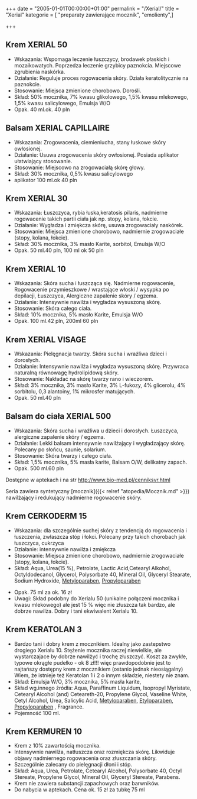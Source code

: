 +++
date = "2005-01-01T00:00:00+01:00"
permalink = "/Xerial/"
title = "Xerial"
kategorie = [ "preparaty zawierające mocznik", "emolienty",]

+++

Krem XERIAL 50
--------------

-   Wskazania: Wspomaga leczenie łuszczycy, brodawek płaskich i mozaikowatych. Poprzedza leczenie grzybicy paznokcia. Miejscowe zgrubienia naskórka.
-   Działanie: Reguluje proces rogowacenia skóry. Działa keratolitycznie na paznokcie.
-   Stosowanie: Miejsca zmienione chorobowo. Dorośli.
-   Skład: 50% mocznika, 7% kwasu glikolowego, 1,5% kwasu mlekowego, 1,5% kwasu salicylowego, Emulsja W/O
-   Opak. 40 ml.ok. 40 pln

Balsam XERIAL CAPILLAIRE
------------------------

-   Wskazania: Zrogowacenia, ciemieniucha, stany łuskowe skóry owłosionej.
-   Działanie: Usuwa zrogowacenia skóry owłosionej. Posiada aplikator ułatwiający stosowanie.
-   Stosowanie: Miejscowo na zrogowaciałą skórę głowy.
-   Skład: 30% mocznika, 0,5% kwasu salicylowego
-   aplikator 100 ml.ok 40 pln

Krem XERIAL 30
--------------

-   Wskazania: Łuszczyca, rybia łuska,keratosis pilaris, nadmierne rogowacenie takich partii ciała jak np. stopy, kolana, łokcie.
-   Działanie: Wygładza i zmiękcza skórę, usuwa zrogowaciały naskórek.
-   Stosowanie: Miejsca zmienione chorobowo, nadmiernie zrogowaciałe (stopy, kolana, łokcie).
-   Skład: 30% mocznika, 3% masło Karite, sorbitol, Emulsja W/O
-   Opak. 50 ml.40 pln, 100 ml ok 50 pln

Krem XERIAL 10
--------------

-   Wskazania: Skóra sucha i łuszcząca się. Nadmierne rogowacenie, Rogowacenie przymieszkowe / wrastające włoski / wysypka po depilacji, Łuszczyca, Alergiczne zapalenie skóry / egzema.
-   Działanie: Intensywnie nawilża i wygładza wysuszoną skórę.
-   Stosowanie: Skóra całego ciała.
-   Skład: 10% mocznika, 5% masło Karite, Emulsja W/O
-   Opak. 100 ml.42 pln, 200ml 60 pln

Krem XERIAL VISAGE
------------------

-   Wskazania: Pielęgnacja twarzy. Skóra sucha i wrażliwa dzieci i dorosłych.
-   Działanie: Intensywnie nawilża i wygładza wysuszoną skórę. Przywraca naturalną równowagę hydrolipidową skóry.
-   Stosowanie: Nakładać na skórę twarzy rano i wieczorem.
-   Skład: 3% mocznika, 3% masło Karite, 3% L-fukozy, 4% glicerolu, 4% sorbitolu, 0,3 alantoiny, 1% mikrosfer matujących.
-   Opak. 50 ml.40 pln

Balsam do ciała XERIAL 500
--------------------------

-   Wskazania: Skóra sucha i wrażliwa u dzieci i dorosłych. Łuszczyca, alergiczne zapalenie skóry / egzema.
-   Działanie: Lekki balsam intensywnie nawilżający i wygładzający skórę. Polecany po słońcu, saunie, solarium.
-   Stosowanie: Skóra twarzy i całego ciała.
-   Skład: 1,5% mocznika, 5% masła karite, Balsam O/W, delikatny zapach.
-   Opak. 500 ml.60 pln

Dostępne w aptekach i na str <http://www.bio-med.pl/cenniksvr.html>

Seria zawiera syntetyczny [mocznik]({{< relref "atopedia/Mocznik.md" >}}) nawilżający i redukujący nadmierne rogowacenie skóry.

Krem CERKODERM 15
-----------------

-   Wskazania: dla szczególnie suchej skóry z tendencją do rogowacenia i łuszczenia, zwłaszcza stóp i łokci. Polecany przy takich chorobach jak łuszczyca, cukrzyca
-   Działanie: intensywnie nawilża i zmiękcza
-   Stosowanie: Miejsca zmienione chorobowo, nadmiernie zrogowaciałe (stopy, kolana, łokcie).
-   Skład: Aqua, Urea(15 %), Petrolate, Lactic Acid,Cetearyl Alkohol, Octyldodecanol, Glycerol, Polysorbate 40, Mineral Oil, Glyceryl Stearate, Sodium Hydroxide, [Metyloparaben](/atopedia/Metyloparaben), [Propyloparaben](/atopedia/Propyloparaben)

<!-- -->

-   Opak. 75 ml za ok. 16 zł
-   Uwagi: Skład podobny do Xerialu 50 (unikalne połączeni mocznika i kwasu mlekowego) ale jest 15 % więc nie złuszcza tak bardzo, ale dobrze nawilża. Dobry i tani ekwiwalent Xerialu 10.

Krem KERATOLAN 3
----------------

-   Bardzo tani i dobry krem z mocznikiem. Idealny jako zastepstwo drogiego Xerialu 10. Stężenie mocznika raczej niewielkie, ale wystarczajace by dobrze nawilżyć i trochę złuszczyć. Koszt za zwykłe, typowe okrągłe pudełko - ok 8 zł!!! więc prawdopodobnie jest to najtańszy dostępny krem z mocznikiem (ostanio jednak nieosiągalny) Wiem, że istnieje też Keratolan 1 i 2 o innym składzie, niestety nie znam.
-   Skład: Emulsja W/O, 3% mocznika, 5% masła karite,
-   Skład wg.innego źródła: Aqua, Paraffinum Liquidum, Isopropyl Myristate, Cetearyl Alcohol (and) Ceteareth-20, Propylene Glycol, Vaseline White, Cetyl Alcohol, Urea, Salicylic Acid, [Metyloparaben](/atopedia/Metyloparaben), [Etyloparaben](/atopedia/Etyloparaben), [Propyloparaben](/atopedia/Propyloparaben) , Fragrance.
-   Pojemność 100 ml.

Krem KERMUREN 10
----------------

-   Krem z 10% zawartością mocznika.
-   Intensywnie nawilża, natłuszcza oraz rozmiękcza skórę. Likwiduje objawy nadmiernego rogowacenia oraz złuszczania skóry.
-   Szczególnie zalecany do pielęgnacji dłoni i stóp.
-   Skład: Aqua, Urea, Petrolate, Cetearyl Alcohol, Polysorbate 40, Octyl Stereate, Propylene Glycol, Mineral Oil, Glyceryl Stereate, Parabens.
-   Krem nie zawiera substancji zapachowych oraz barwników.
-   Do nabycia w aptekach. Cena ok. 15 zł za tubkę 75 ml

